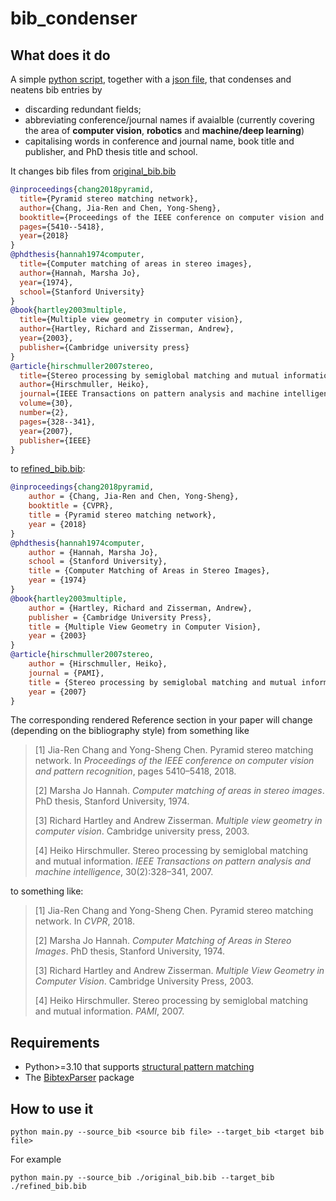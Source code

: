 # bib_condenser
## What does it do
A simple [python script](./main.py), together with a [json file](./setup.json), that condenses and neatens bib entries by
* discarding redundant fields;
* abbreviating conference/journal names if avaialble (currently covering the area of **computer vision**, **robotics** and **machine/deep learning**)
* capitalising words in conference and journal name, book title and publisher, and PhD thesis title and school.

It changes bib files from [original_bib.bib](./original_bib.bib)
```bib
@inproceedings{chang2018pyramid,
  title={Pyramid stereo matching network},
  author={Chang, Jia-Ren and Chen, Yong-Sheng},
  booktitle={Proceedings of the IEEE conference on computer vision and pattern recognition},
  pages={5410--5418},
  year={2018}
}
@phdthesis{hannah1974computer,
  title={Computer matching of areas in stereo images},
  author={Hannah, Marsha Jo},
  year={1974},
  school={Stanford University}
}
@book{hartley2003multiple,
  title={Multiple view geometry in computer vision},
  author={Hartley, Richard and Zisserman, Andrew},
  year={2003},
  publisher={Cambridge university press}
}
@article{hirschmuller2007stereo,
  title={Stereo processing by semiglobal matching and mutual information},
  author={Hirschmuller, Heiko},
  journal={IEEE Transactions on pattern analysis and machine intelligence},
  volume={30},
  number={2},
  pages={328--341},
  year={2007},
  publisher={IEEE}
}
```
to [refined_bib.bib](./refined_bib.bib):
```bib
@inproceedings{chang2018pyramid,
    author = {Chang, Jia-Ren and Chen, Yong-Sheng},
    booktitle = {CVPR},
    title = {Pyramid stereo matching network},
    year = {2018}
}
@phdthesis{hannah1974computer,
    author = {Hannah, Marsha Jo},
    school = {Stanford University},
    title = {Computer Matching of Areas in Stereo Images},
    year = {1974}
}
@book{hartley2003multiple,
    author = {Hartley, Richard and Zisserman, Andrew},
    publisher = {Cambridge University Press},
    title = {Multiple View Geometry in Computer Vision},
    year = {2003}
}
@article{hirschmuller2007stereo,
    author = {Hirschmuller, Heiko},
    journal = {PAMI},
    title = {Stereo processing by semiglobal matching and mutual information},
    year = {2007}
}

```

The corresponding rendered Reference section in your paper will change (depending on the bibliography style) from something like

> [1] Jia-Ren Chang and Yong-Sheng Chen. Pyramid stereo matching network. In *Proceedings of the IEEE conference on computer vision and pattern recognition*, pages 5410–5418, 2018.
>
> [2] Marsha Jo Hannah. *Computer matching of areas in stereo images*. PhD thesis, Stanford University, 1974.
>
> [3] Richard Hartley and Andrew Zisserman. *Multiple view geometry in computer
vision*. Cambridge university press, 2003.
>
> [4] Heiko Hirschmuller. Stereo processing by semiglobal matching and mutual information. *IEEE Transactions on pattern analysis and machine intelligence*, 30(2):328–341, 2007.

to something like:

> [1] Jia-Ren Chang and Yong-Sheng Chen. Pyramid stereo matching network. In *CVPR*, 2018.
>
> [2] Marsha Jo Hannah. *Computer Matching of Areas in Stereo Images*. PhD thesis, Stanford University, 1974.
>
> [3] Richard Hartley and Andrew Zisserman. *Multiple View Geometry in Computer Vision*. Cambridge University Press, 2003.
>
> [4] Heiko Hirschmuller. Stereo processing by semiglobal matching and mutual information. *PAMI*, 2007. 

## Requirements
- Python>=3.10 that supports [structural pattern matching](https://docs.python.org/3.10/whatsnew/3.10.html#pep-634-structural-pattern-matching)
- The [BibtexParser](https://bibtexparser.readthedocs.io/en/master/index.html) package

## How to use it
```
python main.py --source_bib <source bib file> --target_bib <target bib file>
```
For example
```
python main.py --source_bib ./original_bib.bib --target_bib ./refined_bib.bib
```